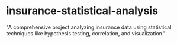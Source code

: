 # insurance-statistical-analysis
"A comprehensive project analyzing insurance data using statistical techniques like hypothesis testing, correlation, and visualization."
